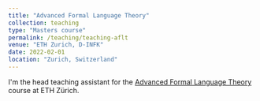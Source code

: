 ```yaml
---
title: "Advanced Formal Language Theory"
collection: teaching
type: "Masters course"
permalink: /teaching/teaching-aflt
venue: "ETH Zurich, D-INFK"
date: 2022-02-01
location: "Zurich, Switzerland"
---
```

I'm the head teaching assistant for the [Advanced Formal Language Theory](https://rycolab.io/classes/aflt-s22/) course at ETH Zürich.